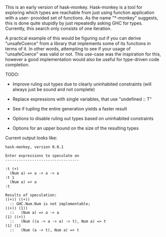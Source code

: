 This is an early version of hask-monkey.  Hask-monkey is a tool for exploring
which types are reachable from just using function application with a user-
provided set of functions.  As the name "*-monkey" suggests, this is done
quite stupidly by just repeatedly asking GHC for types.  Currently, this
search only consists of one iteration.

A practical example of this would be figuring out if you can derive
"unsafeCoerce" from a library that implements some of its functions in terms of
it.  In other words, attempting to see if your usage of "unsafeCoerce" was
valid or not.  This use-case was the inspiration for this, however a good
implementation would also be useful for type-driven code completion.


TODO:

  * Improve ruling out types due to clearly uninhabited constraints
    (will always just be sound and not complete)

  * Replace expressions with single variables, that use "undefined :: T"

  * See if tupling the entire generation yields a faster result

  * Options to disable ruling out types based on uninhabited constraints

  * Options for an upper bound on the size of the resulting types


Current output looks like:
```
hask-monkey, version 0.0.1

Enter expressions to speculate on
---------------------------------

:t (+)
  (Num a) => a -> a -> a
:t 1
  (Num a) => a
:t 

Results of speculation:
((+)) ((+))
  :: GHC.Num.Num is not implementable;
((+)) (1))
  ::   (Num a) => a -> a
(1) ((+))
  ::   (Num ((a -> a -> a) -> t), Num a) => t
(1) (1)
  ::   (Num (a -> t), Num a) => t
```

